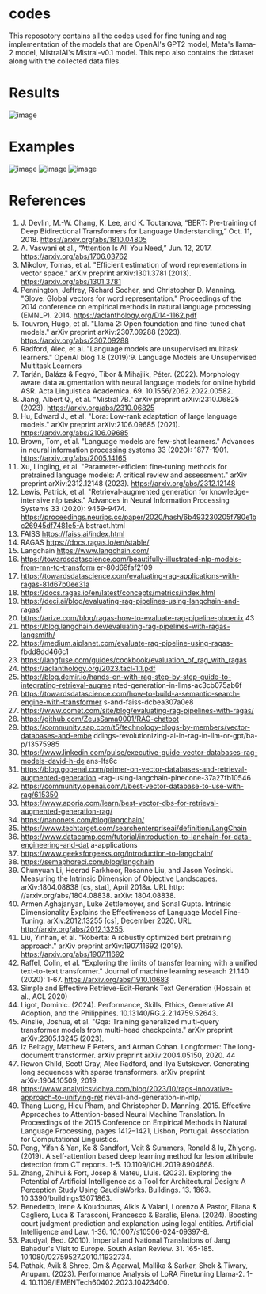 # codes

This reposotory contains all the codes used for fine tuning and rag implementation of the models that are OpenAI's GPT2 model, Meta's llama-2 model, MistralAI's Mistral-v0.1 model.
This repo also contains the dataset along with the collected data files.
# Results

![image](https://github.com/aharneish/Exploring-the-Sacred-Within--Chat-with-KarmaKatha/assets/99192645/2a80a329-3e5a-4208-a381-a75cb95904d1)

# Examples

![image](https://github.com/aharneish/Exploring-the-Sacred-Within--Chat-with-KarmaKatha/assets/99192645/1f5ca3bd-6b14-4d00-846b-0421b4368c7b)
![image](https://github.com/aharneish/Exploring-the-Sacred-Within--Chat-with-KarmaKatha/assets/99192645/6c51a78d-a95c-4614-97fa-02a9d4a9cade)
![image](https://github.com/aharneish/Exploring-the-Sacred-Within--Chat-with-KarmaKatha/assets/99192645/2f69e338-932b-45f0-8888-0604aa3a36a6)

# References
1. J. Devlin, M.-W. Chang, K. Lee, and K. Toutanova, “BERT: Pre-training of Deep
Bidirectional Transformers for Language Understanding,” Oct. 11, 2018.
https://arxiv.org/abs/1810.04805
2. A. Vaswani et al., “Attention Is All You Need,” Jun. 12, 2017.
https://arxiv.org/abs/1706.03762
3. Mikolov, Tomas, et al. "Efficient estimation of word representations in vector space."
arXiv preprint arXiv:1301.3781 (2013). https://arxiv.org/abs/1301.3781
4. Pennington, Jeffrey, Richard Socher, and Christopher D. Manning. "Glove: Global
vectors for word representation." Proceedings of the 2014 conference on empirical
methods in natural language processing (EMNLP). 2014.
https://aclanthology.org/D14-1162.pdf
5. Touvron, Hugo, et al. "Llama 2: Open foundation and fine-tuned chat models." arXiv
preprint arXiv:2307.09288 (2023). https://arxiv.org/abs/2307.09288
6. Radford, Alec, et al. "Language models are unsupervised multitask learners." OpenAI
blog 1.8 (2019):9. Language Models are Unsupervised Multitask Learners
7. Tarján, Balázs & Fegyó, Tibor & Mihajlik, Péter. (2022). Morphology aware data
augmentation with neural language models for online hybrid ASR. Acta Linguistica
Academica. 69. 10.1556/2062.2022.00582.
8. Jiang, Albert Q., et al. "Mistral 7B." arXiv preprint arXiv:2310.06825 (2023).
https://arxiv.org/abs/2310.06825
9. Hu, Edward J., et al. "Lora: Low-rank adaptation of large language models." arXiv
preprint arXiv:2106.09685 (2021). https://arxiv.org/abs/2106.09685
10. Brown, Tom, et al. "Language models are few-shot learners." Advances in neural
information processing systems 33 (2020): 1877-1901. https://arxiv.org/abs/2005.14165
11. Xu, Lingling, et al. "Parameter-efficient fine-tuning methods for pretrained language
models: A critical review and assessment." arXiv preprint arXiv:2312.12148 (2023).
https://arxiv.org/abs/2312.12148
12. Lewis, Patrick, et al. "Retrieval-augmented generation for knowledge-intensive nlp
tasks." Advances in Neural Information Processing Systems 33 (2020): 9459-9474.
https://proceedings.neurips.cc/paper/2020/hash/6b493230205f780e1bc26945df7481e5-A
bstract.html
13. FAISS https://faiss.ai/index.html
14. RAGAS https://docs.ragas.io/en/stable/
15. Langchain https://www.langchain.com/
16. https://towardsdatascience.com/beautifully-illustrated-nlp-models-from-rnn-to-transform
er-80d69faf2109
17. https://towardsdatascience.com/evaluating-rag-applications-with-ragas-81d67b0ee31a
18. https://docs.ragas.io/en/latest/concepts/metrics/index.html
19. https://deci.ai/blog/evaluating-rag-pipelines-using-langchain-and-ragas/
20. https://arize.com/blog/ragas-how-to-evaluate-rag-pipeline-phoenix
43
21. https://blog.langchain.dev/evaluating-rag-pipelines-with-ragas-langsmith/
22. https://medium.aiplanet.com/evaluate-rag-pipeline-using-ragas-fbdd8dd466c1
23. https://langfuse.com/guides/cookbook/evaluation_of_rag_with_ragas
24. https://aclanthology.org/2023.tacl-1.1.pdf
25. https://blog.demir.io/hands-on-with-rag-step-by-step-guide-to-integrating-retrieval-augme
nted-generation-in-llms-ac3cb075ab6f
26. https://towardsdatascience.com/how-to-build-a-semantic-search-engine-with-transformer
s-and-faiss-dcbea307a0e8
27. https://www.comet.com/site/blog/evaluating-rag-pipelines-with-ragas/
28. https://github.com/ZeusSama0001/RAG-chatbot
29. https://community.sap.com/t5/technology-blogs-by-members/vector-databases-and-embe
ddings-revolutionizing-ai-in-rag-in-llm-or-gpt/ba-p/13575985
30. https://www.linkedin.com/pulse/executive-guide-vector-databases-rag-models-david-h-de
ans-lfs6c
31. https://blog.gopenai.com/primer-on-vector-databases-and-retrieval-augmented-generation
-rag-using-langchain-pinecone-37a27fb10546
32. https://community.openai.com/t/best-vector-database-to-use-with-rag/615350
33. https://www.aporia.com/learn/best-vector-dbs-for-retrieval-augmented-generation-rag/
34. https://nanonets.com/blog/langchain/
35. https://www.techtarget.com/searchenterpriseai/definition/LangChain
36. https://www.datacamp.com/tutorial/introduction-to-lanchain-for-data-engineering-and-dat
a-applications
37. https://www.geeksforgeeks.org/introduction-to-langchain/
38. https://semaphoreci.com/blog/langchain
39. Chunyuan Li, Heerad Farkhoor, Rosanne Liu, and Jason Yosinski. Measuring the
Intrinsic Dimension of Objective Landscapes. arXiv:1804.08838 [cs, stat], April 2018a.
URL http: //arxiv.org/abs/1804.08838. arXiv: 1804.08838.
40. Armen Aghajanyan, Luke Zettlemoyer, and Sonal Gupta. Intrinsic Dimensionality
Explains the Effectiveness of Language Model Fine-Tuning. arXiv:2012.13255 [cs],
December 2020. URL http://arxiv.org/abs/2012.13255.
41. Liu, Yinhan, et al. "Roberta: A robustly optimized bert pretraining approach." arXiv
preprint arXiv:1907.11692 (2019). https://arxiv.org/abs/1907.11692
42. Raffel, Colin, et al. "Exploring the limits of transfer learning with a unified text-to-text
transformer." Journal of machine learning research 21.140 (2020): 1-67.
https://arxiv.org/abs/1910.10683
43. Simple and Effective Retrieve-Edit-Rerank Text Generation (Hossain et al., ACL 2020)
44. Ligot, Dominic. (2024). Performance, Skills, Ethics, Generative AI Adoption, and the
Philippines. 10.13140/RG.2.2.14759.52643.
45. Ainslie, Joshua, et al. "Gqa: Training generalized multi-query transformer models from
multi-head checkpoints." arXiv preprint arXiv:2305.13245 (2023).
46. Iz Beltagy, Matthew E Peters, and Arman Cohan. Longformer: The long-document
transformer. arXiv preprint arXiv:2004.05150, 2020.
44
47. Rewon Child, Scott Gray, Alec Radford, and Ilya Sutskever. Generating long sequences
with sparse transformers. arXiv preprint arXiv:1904.10509, 2019.
48. https://www.analyticsvidhya.com/blog/2023/10/rags-innovative-approach-to-unifying-ret
rieval-and-generation-in-nlp/
49. Thang Luong, Hieu Pham, and Christopher D. Manning. 2015. Effective Approaches to
Attention-based Neural Machine Translation. In Proceedings of the 2015 Conference on
Empirical Methods in Natural Language Processing, pages 1412–1421, Lisbon, Portugal.
Association for Computational Linguistics.
50. Peng, Yifan & Yan, Ke & Sandfort, Veit & Summers, Ronald & lu, Zhiyong. (2019). A
self-attention based deep learning method for lesion attribute detection from CT reports.
1-5. 10.1109/ICHI.2019.8904668.
51. Zhang, Zhihui & Fort, Josep & Mateu, Lluis. (2023). Exploring the Potential of Artificial
Intelligence as a Tool for Architectural Design: A Perception Study Using Gaudí’sWorks.
Buildings. 13. 1863. 10.3390/buildings13071863.
52. Benedetto, Irene & Koudounas, Alkis & Vaiani, Lorenzo & Pastor, Eliana & Cagliero,
Luca & Tarasconi, Francesco & Baralis, Elena. (2024). Boosting court judgment
prediction and explanation using legal entities. Artificial Intelligence and Law. 1-36.
10.1007/s10506-024-09397-8.
53. Paudyal, Bed. (2010). Imperial and National Translations of Jang Bahadur's Visit to
Europe. South Asian Review. 31. 165-185. 10.1080/02759527.2010.11932734.
54. Pathak, Avik & Shree, Om & Agarwal, Mallika & Sarkar, Shek & Tiwary, Anupam.
(2023). Performance Analysis of LoRA Finetuning Llama-2. 1-4.
10.1109/IEMENTech60402.2023.10423400.

